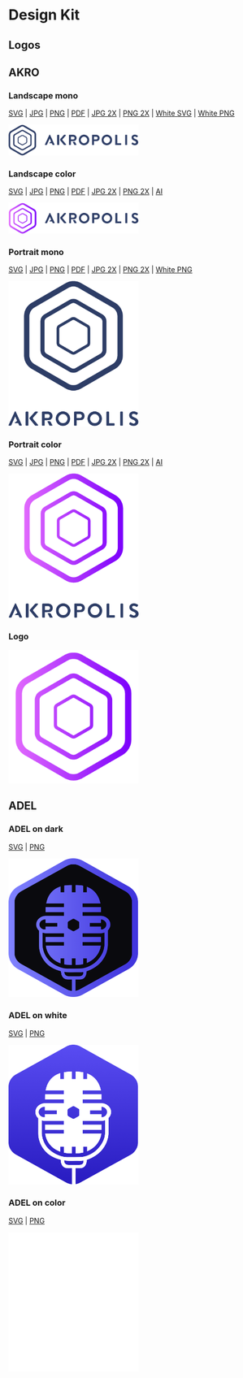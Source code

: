 # Design Kit

## **Logos**

## AKRO

### **Landscape mono**

[SVG](/images/logo/svg/akropolislandscapemono.svg) | [JPG](/images/logo/1x/jpg/akropolislandscapemono.jpg) | [PNG](/images/logo/1x/png/akropolislandscapemono.png) | [PDF](/images/logo/pdf/akropolislandscapemono.pdf) | [JPG 2X](/images/logo/2x/jpg/akropolislandscapemono@2x.jpg) | [PNG 2X](/images/logo/2x/png/akropolislandscapemono@2x.png) | [White SVG](/images/logo/white/akropolislandscape-white.svg) | [White PNG](/images/logo/white/logo-landscape-white.png)

<img width="256" src="/images/logo/1x/png/akropolislandscapemono.png">

### **Landscape color**

[SVG](/images/logo/svg/akropolislandscapecolor.svg) | [JPG](/images/logo/1x/jpg/akropolislandscapecolor.jpg) | [PNG](/images/logo/1x/png/akropolislandscapecolor.png) | [PDF](/images/logo/pdf/akropolislandscapecolor.pdf) | [JPG 2X](/images/logo/2x/jpg/akropolislandscapecolor@2x.jpg) | [PNG 2X](/images/logo/2x/png/akropolislandscapecolor@2x.png) | [AI](/images/logo/ai/akropolislandscapecolor.ai)

<img width="256" src="/images/logo/1x/png/akropolislandscapecolor.png">

### **Portrait mono**

[SVG](/images/logo/svg/akropolislogoportraitmono.svg) | [JPG](/images/logo/1x/jpg/akropolislogoportraitmono.jpg) | [PNG](/images/logo/1x/png/akropolislogoportraitmono.png) | [PDF](/images/logo/pdf/akropolislogoportraitmono.pdf) | [JPG 2X](/images/logo/2x/jpg/akropolislogoportraitmono@2x.jpg) | [PNG 2X](/images/logo/2x/png/akropolislogoportraitmono@2x.png) | [White PNG](/images/logo/white/logo-portrait-white.png) 

<img width="256" src="/images/logo/2x/png/akropolislogoportraitmono@2x.png">

### **Portrait color**

[SVG](/images/logo/svg/akropolislogoportraitcolor.svg) | [JPG](/images/logo/1x/jpg/akropolislogoportraitcolor.jpg) | [PNG](/images/logo/1x/png/akropolislogoportraitcolor.png) | [PDF](/images/logo/pdf/akropolislogoportraitcolor.pdf) | [JPG 2X](/images/logo/2x/jpg/akropolislogoportraitcolor@2x.jpg) | [PNG 2X](/images/logo/2x/png/akropolislogoportraitcolor@2x.png) | [AI](/images/logo/ai/akropolislogoportraitcolor.ai)

<img width="256" src="/images/logo/2x/png/akropolislogoportraitcolor@2x.png">

### **Logo**

<img width="256" src="/images/logo/akrocmc.png">

## ADEL

### **ADEL on dark**

[SVG](/images/logo/adel/adelondark.svg) | [PNG](/images/logo/adel/adelondark.png) 

<img width="256" src="/images/logo/adel/adelondark.png">

### **ADEL on white**

[SVG](/images/logo/adel/adelonwhite.svg) | [PNG](/images/logo/adel/adelonwhite.png) 

<img width="256" src="/images/logo/adel/adelonwhite.png">

### **ADEL on color**

[SVG](/images/logo/adel/adeloncolor.svg) | [PNG](/images/logo/adel/adeloncolor.png) 

<img width="256" src="/images/logo/adel/adeloncolor.png">

<br/>
<br/>